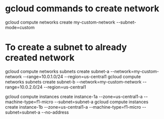 # gcloud commands to create network 
gcloud compute networks create my-custom-network --subnet-mode=custom


# To create a subnet to already created network
gcloud compute networks subnets create subnet-a  --network=my-custom-network --range=10.0.1.0/24 --region=us-central1
gcloud compute networks subnets create subnet-b --network=my-custom-network --range=10.0.2.0/24 --region=us-central1

gcloud compute instances create instance-1a --zone=us-central1-a --machine-type=f1-micro --subnet=subnet-a 
gcloud compute instances create instance-1b --zone=us-central1-a --machine-type=f1-micro --subnet=subnet-a --no-address
